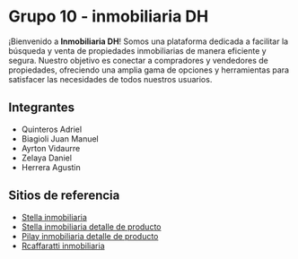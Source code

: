 # Grupo 10 - inmobiliaria DH

¡Bienvenido a **Inmobiliaria DH**! Somos una plataforma dedicada a facilitar la búsqueda y venta de propiedades inmobiliarias de manera eficiente y segura. Nuestro objetivo es conectar a compradores y vendedores de propiedades, ofreciendo una amplia gama de opciones y herramientas para satisfacer las necesidades de todos nuestros usuarios.

## Integrantes

- Quinteros Adriel
- Biagioli Juan Manuel
- Ayrton Vidaurre
- Zelaya Daniel
- Herrera Agustin

## Sitios de referencia

- [Stella inmobiliaria](https://stellainmobiliaria.com/) 
- [Stella inmobiliaria detalle de producto](https://stellainmobiliaria.com/propiedad/casa-en-venta-en-san-justo--312614)
- [Pilay inmobiliaria detalle de producto](https://pilayinmobiliaria.com/property/venta-departamento-belgrano-4700-3/)
- [Rcaffaratti inmobiliaria](https://www.rcaffaratti.com/)